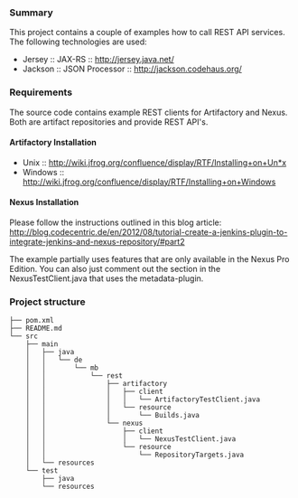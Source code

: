 <h3>Summary</h3>

This project contains a couple of examples how to call REST API services. The following technologies are used:

- Jersey :: JAX-RS :: http://jersey.java.net/
- Jackson :: JSON Processor :: http://jackson.codehaus.org/

<h3>Requirements</h3>

The source code contains example REST clients for Artifactory and Nexus. 
Both are artifact repositories and provide REST API's.

<h4>Artifactory Installation</h4>

- Unix :: http://wiki.jfrog.org/confluence/display/RTF/Installing+on+Un*x
- Windows :: http://wiki.jfrog.org/confluence/display/RTF/Installing+on+Windows

<h4>Nexus Installation</h4>

Please follow the instructions outlined in this blog article: 
http://blog.codecentric.de/en/2012/08/tutorial-create-a-jenkins-plugin-to-integrate-jenkins-and-nexus-repository/#part2

The example partially uses features that are only available in the Nexus Pro Edition.
You can also just comment out the section in the NexusTestClient.java that uses the metadata-plugin.

<h3>Project structure</h3>



```
├── pom.xml
├── README.md
└── src
    ├── main
    │   ├── java
    │   │   └── de
    │   │       └── mb
    │   │           └── rest
    │   │               ├── artifactory
    │   │               │   ├── client
    │   │               │   │   └── ArtifactoryTestClient.java
    │   │               │   └── resource
    │   │               │       └── Builds.java
    │   │               └── nexus
    │   │                   ├── client
    │   │                   │   └── NexusTestClient.java
    │   │                   └── resource
    │   │                       └── RepositoryTargets.java
    │   └── resources
    └── test
        ├── java
        └── resources
```